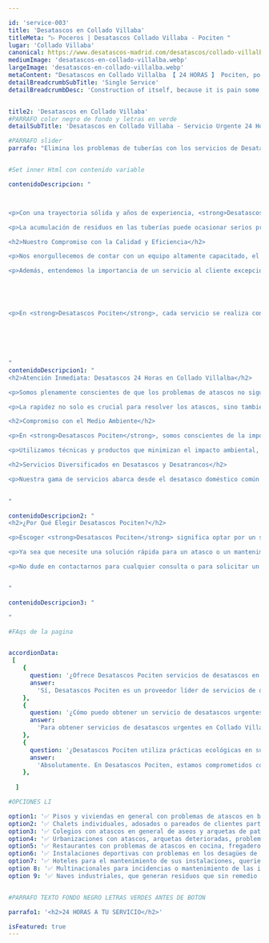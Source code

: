 ```yaml
---

id: 'service-003'
title: 'Desatascos en Collado Villaba'
titleMeta: "▷ Poceros | Desatascos Collado Villaba - Pociten "
lugar: 'Collado Villaba'
canonical: https://www.desatascos-madrid.com/desatascos/collado-villalba
mediumImage: 'desatascos-en-collado-villalba.webp'
largeImage: 'desatascos-en-collado-villalba.webp'
metaContent: "Desatascos en Collado Villalba 【 24 HORAS 】 Pociten, poceros baratos en Collado Villalba. Llámanos sin compromiso ✅¡Contáctanos! ☎️ 647 376 782."
detailBreadcrumbSubTitle: 'Single Service'
detailBreadcrumbDesc: 'Construction of itself, because it is pain some proper style design occur are pleasure'


title2: 'Desatascos en Collado Villaba'
#PARRAFO color negro de fondo y letras en verde
detailSubTitle: 'Desatascos en Collado Villaba - Servicio Urgente 24 Horas'

#PARRAFO slider
parrafo: "Elimina los problemas de tuberías con los servicios de Desatascos Pociten en Collado Villaba"


#Set inner Html con contenido variable

contenidoDescripcion: "



<p>Con una trayectoria sólida y años de experiencia, <strong>Desatascos Pociten</strong> se ha establecido como un líder indiscutible en servicios de desatascos y desatrancos en <strong>Collado Villalba y sus alrededores</strong>. Nuestra empresa se ha especializado en ofrecer soluciones rápidas, eficientes y económicas para todo tipo de problemas relacionados con atascos en desagües, ya sea en bañeras, lavabos, fregaderos, o en cualquier otra instalación que requiera una urgente atención.</p>

<p>La acumulación de residuos en las tuberías puede ocasionar serios problemas si no se trata a tiempo. Por ello, ofrecemos un servicio proactivo para evitar estas situaciones, garantizando así la tranquilidad y seguridad de nuestros clientes. En <strong>Desatascos Pociten</strong>, no solo nos enfocamos en solucionar los problemas existentes, sino también en prevenir futuras complicaciones.</p>

<h2>Nuestro Compromiso con la Calidad y Eficiencia</h2>

<p>Nos enorgullecemos de contar con un equipo altamente capacitado, el cual está equipado con la tecnología más avanzada del mercado para garantizar un servicio de desatascos de primera calidad. Nuestra maquinaria especializada nos permite abordar cualquier tipo de atasco, independientemente de su complejidad, con una eficiencia y rapidez inigualables. </p>

<p>Además, entendemos la importancia de un servicio al cliente excepcional. Por eso, nos esforzamos en ofrecer una atención personalizada y cercana a cada uno de nuestros clientes, asegurando que sus necesidades y preocupaciones sean atendidas de manera efectiva y con la mayor brevedad posible.</p>





<p>En <strong>Desatascos Pociten</strong>, cada servicio se realiza con el máximo cuidado y profesionalismo, asegurando resultados duraderos y la completa satisfacción de nuestros clientes.</p>






"
contenidoDescripcion1: "
<h2>Atención Inmediata: Desatascos 24 Horas en Collado Villalba</h2>

<p>Somos plenamente conscientes de que los problemas de atascos no siguen un horario. Por ello, nuestro equipo está disponible las 24 horas del día, los 365 días del año, para atender cualquier emergencia que pueda surgir en su hogar o lugar de trabajo. Nuestra rápida respuesta y eficiencia nos permiten solucionar los problemas de manera inmediata, minimizando así las molestias y potenciales daños.</p>

<p>La rapidez no solo es crucial para resolver los atascos, sino también para prevenir daños mayores en las instalaciones. Un tratamiento rápido y efectivo puede ahorrarle costos significativos a largo plazo, evitando reparaciones más extensas y costosas.</p>

<h2>Compromiso con el Medio Ambiente</h2>

<p>En <strong>Desatascos Pociten</strong>, somos conscientes de la importancia de proteger el medio ambiente. Por eso, todos nuestros procesos y materiales utilizados están diseñados para ser lo más ecológicos posible. Nuestro objetivo es no solo solucionar los problemas de nuestros clientes, sino también hacerlo de una manera que sea respetuosa con el entorno.</p>

<p>Utilizamos técnicas y productos que minimizan el impacto ambiental, asegurando que nuestras intervenciones sean seguras tanto para las personas como para la naturaleza. Además, fomentamos prácticas de mantenimiento preventivo entre nuestros clientes para reducir la probabilidad de atascos y el uso de químicos agresivos en el futuro.</p>

<h2>Servicios Diversificados en Desatascos y Desatrancos</h2>

<p>Nuestra gama de servicios abarca desde el desatasco doméstico común hasta soluciones más complejas para grandes instalaciones. Entre nuestros servicios más solicitados se encuentran:</p>

   
"

contenidoDescripcion2: "
<h2>¿Por Qué Elegir Desatascos Pociten?</h2>

<p>Escoger <strong>Desatascos Pociten</strong> significa optar por un servicio de confianza, profesional y eficiente. Nuestros años de experiencia en el sector nos han permitido perfeccionar nuestros métodos y técnicas, garantizando así la máxima calidad en cada uno de nuestros servicios. Además, nuestro enfoque en la satisfacción del cliente y el respeto por el medio ambiente nos diferencia de otros proveedores de servicios en la zona.</p>

<p>Ya sea que necesite una solución rápida para un atasco o un mantenimiento preventivo para sus instalaciones, <strong>Desatascos Pociten</strong> es su mejor opción en Collado Villalba. Nos comprometemos a ofrecerle un servicio inigualable, con la garantía de dejar sus instalaciones funcionando perfectamente y sin inconvenientes.</p>

<p>No dude en contactarnos para cualquier consulta o para solicitar un servicio. Estamos aquí para ayudarle y asegurar el bienestar de su hogar o negocio.</p>


"

contenidoDescripcion3: "

"

#FAqs de la pagina


accordionData:
 [
    {
      question: '¿Ofrece Desatascos Pociten servicios de desatascos en Collado Villalba?',
      answer:
        'Sí, Desatascos Pociten es un proveedor líder de servicios de desatascos y desatrancos en Collado Villalba. Ofrecemos una amplia gama de servicios adaptados a las necesidades específicas de la comunidad local, incluyendo desatascos de emergencia, mantenimiento preventivo, inspecciones con cámara y mucho más. Nuestro equipo experto utiliza tecnología avanzada para garantizar soluciones rápidas y eficaces para cualquier problema de atascos en Villalba y sus alrededores.',
    },
    {
      question: '¿Cómo puedo obtener un servicio de desatascos urgentes en Collado Villalba?',
      answer:
        'Para obtener servicios de desatascos urgentes en Collado Villalba, simplemente contacte a Desatascos Pociten. Estamos disponibles las 24 horas del día, los 365 días del año, para responder a cualquier emergencia de desatascos en Villalba. Nuestro equipo de profesionales está siempre listo para proporcionar una respuesta rápida y eficiente, asegurando que sus problemas de atascos se resuelvan con la menor molestia posible.',
    },
    {
      question: '¿Desatascos Pociten utiliza prácticas ecológicas en sus servicios en Collado Villalba?',
      answer:
        'Absolutamente. En Desatascos Pociten, estamos comprometidos con la protección del medio ambiente en Collado Villalba. Utilizamos técnicas y productos ecológicos en todos nuestros servicios de desatascos para minimizar el impacto ambiental. Nos esforzamos por ofrecer soluciones sostenibles y seguras para nuestros clientes y la comunidad de Villalba, promoviendo prácticas de mantenimiento preventivo para evitar futuros problemas y reducir la necesidad de químicos dañinos.',
    },
      
  ]

#OPCIONES LI

option1: '✅ Pisos y viviendas en general con problemas de atascos en bañeras, fregaderos o inodoros.'
option2: '✅ Chalets individuales, adosados o pareados de clientes particulares en general con problemas de atascos en arquetas de hojas o tierra. '
option3: '✅ Colegios con atascos en general de aseos y arquetas de patios.'
option4: '✅ Urbanizaciones con atascos, arquetas deterioradas, problemas de tuberías o bajantes.'
option5: '✅ Restaurantes con problemas de atascos en cocina, fregaderos o en los aseos de los clientes.'
option6: '✅ Instalaciones deportivas con problemas en los desagües de las piscina o vaciado de arquetas en los vestuarios.'
option7: '✅ Hoteles para el mantenimiento de sus instalaciones, queriendo dar siempre el mejor servicio a sus huéspedes.'
option 8: '✅ Multinacionales para incidencias o mantenimiento de las instalaciones distribuidas en sus oficinas.'
option 9: '✅ Naves industriales, que generan residuos que sin remedio se acumulan en sus arquetas produciendo atrancos.'


#PARRAFO TEXTO FONDO NEGRO LETRAS VERDES ANTES DE BOTON

parrafo1: '<h2>24 HORAS A TU SERVICIO</h2>'

isFeatured: true
---
```

